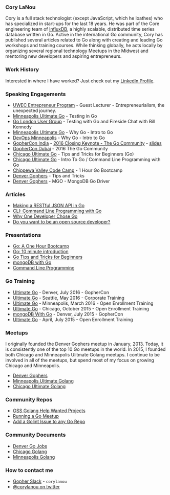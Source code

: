 ### Cory LaNou
Cory is a full stack technologist (except JavaScript, which he loathes) who has specialized in start-ups for the last 18 years. He was part of the Core engineering team of [InfluxDB](https://influxdata.com), a highly scalable, distributed time series database written in Go. Active in the international Go community, Cory has published several articles related to Go along with creating and leading Go workshops and training courses. While thinking globally, he acts locally by organizing several regional technology Meetups in the Midwest and mentoring new developers and aspiring entrepreneurs.

### Work History
Interested in where I have worked?  Just check out my [LinkedIn Profile](http://www.linkedin.com/in/corylanou).

### Speaking Engagements

- [UWEC Entrepreneur Program](http://www.uwec.edu/academics/college-business/departments-programs/management-marketing/academic-offerings/dennis-l-heyde-entrepreneur-program/) - Guest Lecturer - Entrepreneurialism, the unexpected journey.
- [Minneapolis Ultimate Go](http://www.meetup.com/Minneapolis-Ultimate-Golang) - Testing in Go
- [Go London User Group](http://www.meetup.com/Go-London-User-Group) - Testing with Go and Fireside Chat with Bill Kennedy
- [Minneapolis Ultimate Go](http://www.meetup.com/Minneapolis-Ultimate-Golang) - Why Go - Intro to Go
- [DevOps Minneapolis](http://www.meetup.com/DevOps-Minneapolis) - Why Go - Intro to Go
- [GopherCon India](http://www.gophercon.in/) - [2016 Closing Keynote - The Go Community](https://www.youtube.com/watch?v=oDSOELkAzRU&list=PLxFC1MYuNgJT_ynbXGuYAZbSnUnq-6VQA&index=25) - [slides](https://speakerdeck.com/corylanou/go-community-gophercon-india)
- [GopherCon Dubai](http://www.gophercon.ae/) - 2016 The Go Community 
- [Chicago Ultimate Go](http://www.meetup.com/Chicago-Ultimate-Golang) - Tips and Tricks for Beginners (Go)
- [Chicago Ultimate Go](http://www.meetup.com/Chicago-Ultimate-Golang) - Intro To Go / Command Line Programming with Go
- [Chippewa Valley Code Camp](http://chippewavalleycodecamp.com/) - 1 Hour Go Bootcamp
- [Denver Gophers](http://www.meetup.com/Denver-Go-Language-User-Group/) - Tips and Tricks
- [Denver Gophers](http://www.meetup.com/Denver-Go-Language-User-Group/) - MGO - MongoDB Go Driver


### Articles

- [Making a RESTful JSON API in Go](http://thenewstack.io/make-a-restful-json-api-go/)
- [CLI: Command Line Programming with Go](http://thenewstack.io/cli-command-line-programming-with-go/)
- [Why One Developer Chose Go](http://thenewstack.io/why-one-developer-chose-go/)
- [Do you want to be an open source developer?](https://influxdata.com/blog/do-you-want-to-be-an-open-source-developer/)

### Presentations

- [Go: A One Hour Bootcamp](http://go-talks.appspot.com/github.com/corylanou/go-1-hour-boot-camp/presentation.slide#1)
- [Go: 10 minute introduction](http://go-talks.appspot.com/github.com/corylanou/go-intro-lightning/presentation.slide)
- [Go Tips and Tricks for Beginners](http://go-talks.appspot.com/github.com/corylanou/go-tips-tricks-for-beginners/presentation.slide#1)
- [mongoDB with Go](http://go-talks.appspot.com/github.com/DenverGophers/beginning-go-meetups/mongo/presentation.slide#1)
- [Command Line Programming](http://go-talks.appspot.com/github.com/gSchool/go/Exercises/Command-Line-Programming/presentation.slide#1)

### Go Training

- [Ultimate Go](https://github.com/ardanlabs/gotraining) - Denver, July 2016 - GopherCon
- [Ultimate Go](https://github.com/ardanlabs/gotraining) - Seattle, May 2016 - Corporate Training
- [Ultimate Go](https://github.com/ardanlabs/gotraining) - Minneapolis, March 2016 - Open Enrollment Training
- [Ultimate Go](https://github.com/ardanlabs/gotraining) - Chicago, October 2015 - Open Enrollment Training
- [mongoDB With Go](http://go-talks.appspot.com/github.com/DenverGophers/beginning-go-meetups/mongo/presentation.slide#1) - Denver, July 2015 - GopherCon
- [Ultimate Go](https://github.com/ardanlabs/gotraining) - April, July 2015 - Open Enrollment Training

### Meetups
I originally founded the Denver Gophers meetup in January, 2013.  Today, it is consistently one of the top 10 Go meetups in the world.  In 2015, I founded both Chicago and Minneapolis Ulitmate Golang meetups.  I continue to be involved in all of the meetups, but spend most of my focus on growing Chicago and Minneapolis.

- [Denver Gophers](https://www.meetup.com/Denver-Go-Language-User-Group/)
- [Minneapolis Ultimate Golang](https://www.meetup.com/Minneapolis-Ultimate-Golang/)
- [Chicago Ultimate Golang](https://www.meetup.com/Chicago-Ultimate-Golang/)

### Community Repos

- [OSS Golang Help Wanted Projects](https://github.com/corylanou/oss-helpwanted)
- [Running a Go Meetup](https://github.com/corylanou/go-meetup)
- [Add a Golint Issue to any Go Repo](https://github.com/corylanou/add-go-lint-issue)

### Community Documents

- [Denver Go Jobs](http://bit.ly/denver-go-jobs)
- [Chicago Golang](http://bit.ly/chicago-golang)
- [Minneapolis Golang](http://bit.ly/minneapolis-golang)

### How to contact me

- [Gopher Slack](http://gophers.slack.com) - `corylanou`
- [@corylanou on twitter](http://twitter.com/corylanou)
